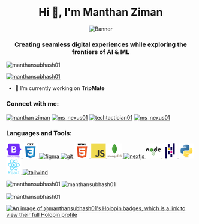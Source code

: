<h1 align="center">Hi 👋, I'm Manthan Ziman</h1>
<p align="center">
  <img src="https://i.imgur.com/rTZkf4K.gif" alt="Banner" />
</p>
<h3 align="center">Creating seamless digital experiences while exploring the frontiers of AI & ML</h3>

<p align="left"> <img src="https://komarev.com/ghpvc/?username=manthansubhash01&label=Profile%20views&color=0e75b6&style=flat" alt="manthansubhash01" /> </p>

<p align="left"> <a href="https://github.com/ryo-ma/github-profile-trophy"><img src="https://github-profile-trophy.vercel.app/?username=manthansubhash01" alt="manthansubhash01" /></a> </p>

- 🔭 I’m currently working on **TripMate**

<h3 align="left">Connect with me:</h3>
<p align="left">
<a href="https://linkedin.com/in/manthan ziman" target="blank"><img align="center" src="https://raw.githubusercontent.com/rahuldkjain/github-profile-readme-generator/master/src/images/icons/Social/linked-in-alt.svg" alt="manthan ziman" height="30" width="40" /></a>
<a href="https://www.codechef.com/users/ms_nexus01" target="blank"><img align="center" src="https://cdn.jsdelivr.net/npm/simple-icons@3.1.0/icons/codechef.svg" alt="ms_nexus01" height="30" width="40" /></a>
<a href="https://codeforces.com/profile/techtactician01" target="blank"><img align="center" src="https://raw.githubusercontent.com/rahuldkjain/github-profile-readme-generator/master/src/images/icons/Social/codeforces.svg" alt="techtactician01" height="30" width="40" /></a>
<a href="https://www.leetcode.com/ms_nexus01" target="blank"><img align="center" src="https://raw.githubusercontent.com/rahuldkjain/github-profile-readme-generator/master/src/images/icons/Social/leet-code.svg" alt="ms_nexus01" height="30" width="40" /></a>
</p>

<h3 align="left">Languages and Tools:</h3>
<p align="left"> <a href="https://getbootstrap.com" target="_blank" rel="noreferrer"> <img src="https://raw.githubusercontent.com/devicons/devicon/master/icons/bootstrap/bootstrap-plain-wordmark.svg" alt="bootstrap" width="40" height="40"/> </a> <a href="https://www.w3schools.com/css/" target="_blank" rel="noreferrer"> <img src="https://raw.githubusercontent.com/devicons/devicon/master/icons/css3/css3-original-wordmark.svg" alt="css3" width="40" height="40"/> </a> <a href="https://www.figma.com/" target="_blank" rel="noreferrer"> <img src="https://www.vectorlogo.zone/logos/figma/figma-icon.svg" alt="figma" width="40" height="40"/> </a> <a href="https://git-scm.com/" target="_blank" rel="noreferrer"> <img src="https://www.vectorlogo.zone/logos/git-scm/git-scm-icon.svg" alt="git" width="40" height="40"/> </a> <a href="https://www.w3.org/html/" target="_blank" rel="noreferrer"> <img src="https://raw.githubusercontent.com/devicons/devicon/master/icons/html5/html5-original-wordmark.svg" alt="html5" width="40" height="40"/> </a> <a href="https://developer.mozilla.org/en-US/docs/Web/JavaScript" target="_blank" rel="noreferrer"> <img src="https://raw.githubusercontent.com/devicons/devicon/master/icons/javascript/javascript-original.svg" alt="javascript" width="40" height="40"/> </a> <a href="https://www.mongodb.com/" target="_blank" rel="noreferrer"> <img src="https://raw.githubusercontent.com/devicons/devicon/master/icons/mongodb/mongodb-original-wordmark.svg" alt="mongodb" width="40" height="40"/> </a> <a href="https://nextjs.org/" target="_blank" rel="noreferrer"> <img src="https://cdn.worldvectorlogo.com/logos/nextjs-2.svg" alt="nextjs" width="40" height="40"/> </a> <a href="https://nodejs.org" target="_blank" rel="noreferrer"> <img src="https://raw.githubusercontent.com/devicons/devicon/master/icons/nodejs/nodejs-original-wordmark.svg" alt="nodejs" width="40" height="40"/> </a> <a href="https://pandas.pydata.org/" target="_blank" rel="noreferrer"> <img src="https://raw.githubusercontent.com/devicons/devicon/2ae2a900d2f041da66e950e4d48052658d850630/icons/pandas/pandas-original.svg" alt="pandas" width="40" height="40"/> </a> <a href="https://www.python.org" target="_blank" rel="noreferrer"> <img src="https://raw.githubusercontent.com/devicons/devicon/master/icons/python/python-original.svg" alt="python" width="40" height="40"/> </a> <a href="https://reactjs.org/" target="_blank" rel="noreferrer"> <img src="https://raw.githubusercontent.com/devicons/devicon/master/icons/react/react-original-wordmark.svg" alt="react" width="40" height="40"/> </a> <a href="https://tailwindcss.com/" target="_blank" rel="noreferrer"> <img src="https://www.vectorlogo.zone/logos/tailwindcss/tailwindcss-icon.svg" alt="tailwind" width="40" height="40"/> </a> </p>

<p><img align="left" src="https://github-readme-stats.vercel.app/api/top-langs?username=manthansubhash01&show_icons=true&locale=en&layout=compact" alt="manthansubhash01" /></p>

<p>&nbsp;<img align="center" src="https://github-readme-stats.vercel.app/api?username=manthansubhash01&show_icons=true&locale=en" alt="manthansubhash01" /></p>

<p><img align="center" src="https://github-readme-streak-stats.herokuapp.com/?user=manthansubhash01&" alt="manthansubhash01" /></p>


[![An image of @manthansubhash01's Holopin badges, which is a link to view their full Holopin profile](https://holopin.me/manthansubhash01)](https://holopin.io/@manthansubhash01)

